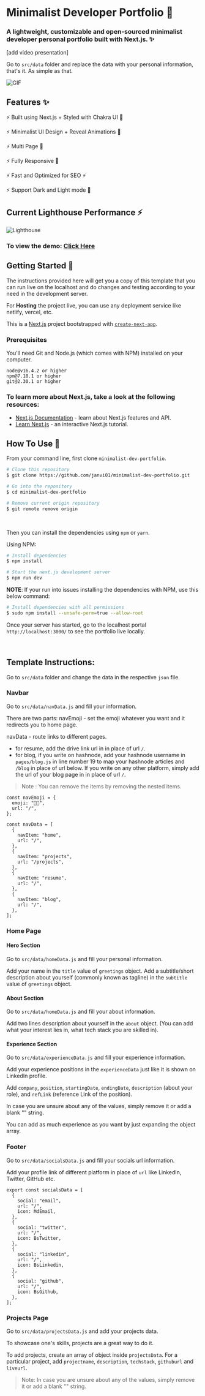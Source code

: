 # Minimalist Developer Portfolio 🚀

### A lightweight, customizable and open-sourced minimalist developer personal portfolio built with Next.js. ✨

[add video presentation]

Go to `src/data` folder and replace the data with your personal information, that's it. As simple as that.

![GIF](https://media.giphy.com/media/F1ZR9NJoNMmLWynn2M/giphy.gif)

## Features ✨

⚡️ Built using Next.js + Styled with Chakra UI 💫

⚡️ Minimalist UI Design + Reveal Animations 🌟

⚡️ Multi Page 💎

⚡️ Fully Responsive 🚀

⚡️ Fast and Optimized for SEO ⚡

⚡️ Support Dark and Light mode 🌙

## Current Lighthouse Performance ⚡

![Lighthouse](src/assets/Performance.png)

### To view the demo: [Click Here](https://minimalist-dev-portfolio.vercel.app/)

## Getting Started 🚀

The instructions provided here will get you a copy of this template that you can run live on the localhost and do changes and testing according to your need in the development server.

For **Hosting** the project live, you can use any deployment service like netlify, vercel, etc.

This is a [Next.js](https://nextjs.org/) project bootstrapped with [`create-next-app`](https://github.com/vercel/next.js/tree/canary/packages/create-next-app).

### Prerequisites

You'll need Git and Node.js (which comes with NPM) installed on your computer.

```
node@v16.4.2 or higher
npm@7.18.1 or higher
git@2.30.1 or higher
```

### To learn more about Next.js, take a look at the following resources:

- [Next.js Documentation](https://nextjs.org/docs) - learn about Next.js features and API.
- [Learn Next.js](https://nextjs.org/learn) - an interactive Next.js tutorial.

## How To Use 🔧

From your command line, first clone `minimalist-dev-portfolio`.

```bash
# Clone this repository
$ git clone https://github.com/janvi01/minimalist-dev-portfolio.git

# Go into the repository
$ cd minimalist-dev-portfolio

# Remove current origin repository
$ git remote remove origin
```

<br/>

Then you can install the dependencies using `npm` or `yarn`.

Using NPM:

```bash
# Install dependencies
$ npm install

# Start the next.js development server
$ npm run dev
```

**NOTE**:
If your run into issues installing the dependencies with NPM, use this below command:

```bash
# Install dependencies with all permissions
$ sudo npm install --unsafe-perm=true --allow-root
```

Once your server has started, go to the localhost portal `http://localhost:3000/` to see the portfolio live locally.

<br/>

## Template Instructions:

Go to `src/data` folder and change the data in the respective `json` file.

### Navbar

Go to `src/data/navData.js` and fill your information.

There are two parts: navEmoji - set the emoji whatever you want and it redirects you to home page.

navData - route links to different pages.

- for resume, add the drive link url in in place of url `/`.
- for blog, if you write on hashnode, add your hashnode username in `pages/blog.js` in line number 19 to map your hashnode articles and `/blog` in place of url below. If you write on any other platform, simply add the url of your blog page in in place of url `/`.

> Note : You can remove the items by removing the nested items.

```
const navEmoji = {
  emoji: "🧑‍💻",
  url: "/",
};

const navData = [
  {
    navItem: "home",
    url: "/",
  },
  {
    navItem: "projects",
    url: "/projects",
  },
  {
    navItem: "resume",
    url: "/",
  },
  {
    navItem: "blog",
    url: "/",
  },
];
```

### Home Page

#### Hero Section

Go to `src/data/homeData.js` and fill your personal information.

Add your name in the `title` value of `greetings` object.
Add a subtitle/short description about yourself (commonly known as tagline) in the `subtitle` value of `greetings` object.

#### About Section

Go to `src/data/homeData.js` and fill your about information.

Add two lines description about yourself in the `about` object. (You can add what your interest lies in, what tech stack you are skilled in).

#### Experience Section

Go to `src/data/experienceData.js` and fill your experience information.

Add your experience positions in the `experienceData` just like it is shown on LinkedIn profile.

Add `company`, `position`, `startingDate`, `endingDate`, `description` (about your role), and `refLink` (reference Link of the position).

In case you are unsure about any of the values, simply remove it or add a blank "" string.

You can add as much experience as you want by just expanding the object array.

### Footer

Go to `src/data/socialsData.js` and fill your socials url information.

Add your profile link of different platform in place of `url` like LinkedIn, Twitter, GitHub etc.

```
export const socialsData = [
  {
    social: "email",
    url: "/",
    icon: MdEmail,
  },
  {
    social: "twitter",
    url: "/",
    icon: BsTwitter,
  },
  {
    social: "linkedin",
    url: "/",
    icon: BsLinkedin,
  },
  {
    social: "github",
    url: "/",
    icon: BsGithub,
  },
];
```

### Projects Page

Go to `src/data/projectsData.js` and add your projects data.

To showcase one's skills, projects are a great way to do it.

To add projects, create an array of object inside `projectsData`. For a particular project, add `projectname`, `description`, `techstack`, `githuburl` and `liveurl`.

> Note: In case you are unsure about any of the values, simply remove it or add a blank "" string.
